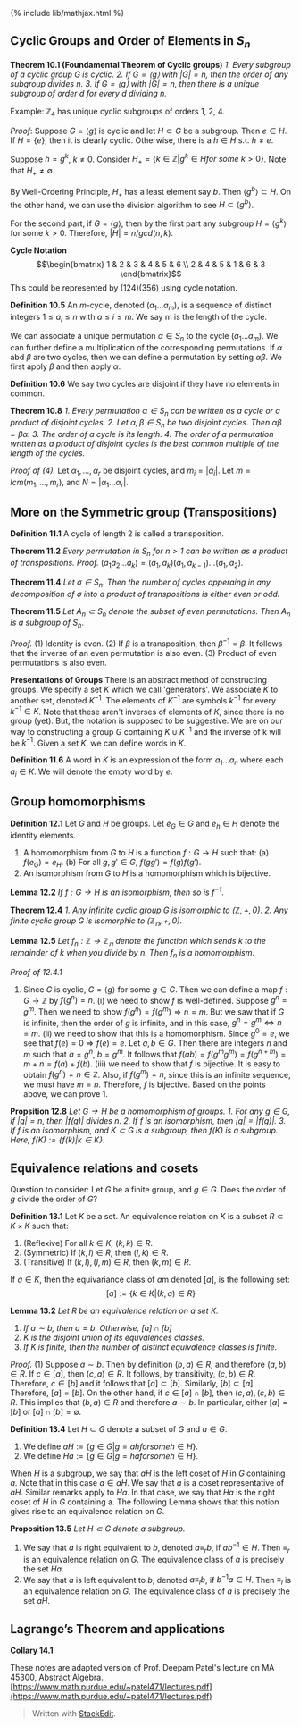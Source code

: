 {% include lib/mathjax.html %}

## Cyclic Groups and Order of Elements in $S_n$
$\textbf{Theorem 10.1 (Foundamental Theorem of Cyclic groups)}$
*1. Every subgroup of a cyclic group G is cyclic.*
*2. If $G=\langle g\rangle$ with $|G|=n$, then the order of any subgroup divides $n$.*
*3. If $G=\langle g\rangle$ with $|G|=n$, then there is a unique subgroup of order $d$ for every $d$ dividing $n$.*

Example: $\mathbb{Z}_4$ has unique cyclic subgroups of orders 1, 2, 4. 

*Proof*: 
Suppose $G=\langle g\rangle$ is cyclic and let $H \subset G$ be a subgroup. 
Then $e\in H$. 
If $H=\{e\}$, then it is clearly cyclic. 
Otherwise, there is a $h\in H$ s.t. $h\neq e$. 

Suppose $h=g^k$, $k\neq 0$. Consider $H_+=\{k\in \mathbb{Z}|g^k\in H for\:some\:k>0\}$. Note that $H_+\neq\emptyset$. 

By Well-Ordering Principle, $H_+$ has a least element say $b$. Then $\langle g^b\rangle \subset H$. 
On the other hand, we can use the division algorithm to see $H \subset \langle g^b\rangle$. 

For the second part, if $G=\langle g\rangle$, then by the first part any subgroup $H=\langle g^k\rangle$ for some $k>0$. Therefore, $|H|=n/gcd(n, k)$. 

$\textbf{Cycle Notation}$
$$\begin{bmatrix}  
1 & 2 & 3 & 4 & 5 & 6 \\  
2 & 4 & 5 & 1 & 6 & 3  
\end{bmatrix}$$
This could be represented by $(124)(356)$ using cycle notation. 

$\textbf{Definition 10.5}$
An $m$-cycle, denoted $(a_1...a_m)$, is a sequence of distinct integers $1\leq a_i \leq n$ with $a\leq i \leq m$. We say m is the length of the cycle. 

We can associate a unique permutation $\alpha \in S_n$ to the cycle $(a_1...a_m)$. We can further define a multiplication of the corresponding permutations. If $\alpha$ abd $\beta$ are two cycles, then we can define a permutation by setting $\alpha\beta$. We first apply $\beta$ and then apply $\alpha$. 

$\textbf{Definition 10.6}$
We say two cycles are disjoint if they have no elements in common. 

$\textbf{Theorem 10.8}$
*1. Every permutation $\alpha \in S_n$ can be written as a cycle or a product of disjoint cycles.*
*2. Let $\alpha,\beta \in S_n$ be two disjoint cycles. Then $\alpha\beta=\beta\alpha$.*
*3. The order of a cycle is its length.*
*4. The order of a permutation written as a product of disjoint cycles is the best common multiple of the length of the cycles.*

*Proof of (4).*
Let $\alpha_1, ..., \alpha_r$ be disjoint cycles, and $m_i=|\alpha_i|$. Let $m=lcm(m_1, ..., m_r)$, and $N=|\alpha_1...\alpha_r|$. 

## More on the Symmetric group (Transpositions)
$\textbf{Definition 11.1}$
A cycle of length 2 is called a transposition. 

$\textbf{Theorem 11.2}$
*Every permutation in $S_n$ for $n>1$ can be written as a product of transpositions.*
*Proof.* 
$(a_1a_2...a_k)=(a_1,a_k)(a_1,a_{k-1})...(a_1,a_2).$

$\textbf{Theorem 11.4}$
*Let $\sigma\in S_n$. Then the number of cycles apperaing in any decomposition of $\sigma$ into a product of transpositions is either even or odd.*

$\textbf{Theorem 11.5}$
*Let $A_n \subset S_n$ denote the subset of even permutations. Then $A_n$ is a subgroup of $S_n$*.

*Proof.*
(1) Identity is even. 
(2) If $\beta$ is a transposition, then $\beta^{-1}=\beta$. 
It follows that the inverse of an even permutation is also even. 
(3) Product of even permutations is also even. 

$\textbf{Presentations of Groups}$
There is an abstract method of constructing groups. We specify a set $K$ which we call 'generators'. We associate $K$ to another set, denoted $K^{-1}$. The elements of $K^{-1}$ are symbols $k^{-1}$ for every $k^{-1}\in K$. Note that these aren't inverses of elements of $K$, since there is no group (yet). But, the notation is supposed to be suggestive. We are on our way to constructing a group $G$ containing $K\cup K^{-1}$ and the inverse of k will be $k^{-1}$. Given a set $K$, we can define words in $K$.

$\textbf{Definition 11.6}$
A word in $K$ is an expression of the form $a_1...a_n$ where each $a_i\in K$. We will denote the empty word by $e$. 

## Group homomorphisms
$\textbf{Definition 12.1}$
Let $G$ and $H$ be groups. Let $e_G \in G$ and $e_h \in H$ denote the identity elements. 
1. A homomorphism from $G$ to $H$ is a function $f:G\rightarrow H$ such that: 
(a) $f(e_G)=e_H$. 
(b) For all $g, g'\in G$, $f(gg')=f(g)f(g')$.
2. An isomorphism from $G$ to $H$ is a homomorphism which is bijective. 

$\textbf{Lemma 12.2}$
*If $f:G\rightarrow H$ is an isomorphism, then so is $f^{-1}$*.

<!--- *Proof.*
First, note that $f_n(0)=0$.
Now, let $r,s\in \mathbb{Z}$. 
Then $f(r+s)$ is the remainder of $r+s$ when you divide by n. 
On the other hand, how do we compute $f(r)+f(s)$. 
1. We write$r=qn+r_1$, and $s=q'n+s_1$. $f(r)=r_1$, and $f(s)=s_1$. 
2. Now, we compute the sum by writing $r_1+s_1=q''n+t$. 

We have to show that $t=f(r+s)$.
To compute $f(r+s)$, we write $r+s=hn+t'$.  
--->
$\textbf{Theorem 12.4}$
*1. Any infinite cyclic group $G$ is isomorphic to $(\mathbb{Z}, +, 0)$*.
*2. Any finite cyclic group $G$ is isomorphic to $(\mathbb{Z_n}, +, 0)$*.

$\textbf{Lemma 12.5}$
*Let $f_n:\mathbb{Z}\rightarrow \mathbb{Z_n}$ denote the function which sends $k$ to the remainder of $k$ when you divide by $n$. Then $f_n$ is a homomorphism*.

*Proof of 12.4.1*
1. Since $G$ is cyclic, $G=\langle g \rangle$ for some $g \in G$. 
Then we can define a map $f:G\rightarrow \mathbb{Z}$ by $f(g^n)=n$.
(i) we need to show $f$ is well-defined. 
Suppose $g^n=g^m$. Then we need to show $f(g^n)=f(g^m)\Rightarrow n=m$.
But we saw that if $G$ is infinite, then the order of $g$ is infinite, and in this case, $g^n=g^m \iff n=m$.
(ii) we need to show that this is a homomorphism. 
Since $g^0=e$, we see that $f(e)=0 \Rightarrow f(e)=e$.
Let $a, b\in G$. Then there are integers $n$ and $m$ such that $a=g^n$, $b=g^m$. It follows that $f(ab)=f(g^mg^m)=f(g^{n+m})=m+n=f(a)+f(b)$. 
(iii) we need to show that $f$ is bijective. It is easy to obtain $f(g^n)=n\in \mathbb{Z}$. Also, if $f(g^m)=n$, since this is an infinite sequence, we must have $m=n$. Therefore, $f$ is bijective. 
Based on the points above, we can prove 1. 

$\textbf{Propsition 12.8}$
*Let $G\rightarrow H$ be a homomorphism of groups.*
*1. For any $g\in G$, if $|g|=n$, then $|f(g)|$ divides $n$.*
*2. If $f$ is an isomorphism, then $|g|=|f(g)|.$*
*3. If $f$ is an isomorphism, and $K\subset G$ is a subgroup, then $f(K)$ is a subgroup. Here, $f(K):=\{f(k)|k\in K\}$.*

## Equivalence relations and cosets
Question to consider: 
Let $G$ be a finite group, and $g\in G$. Does the order of $g$ divide the order of $G$? 

$\textbf{Definition 13.1}$
Let $K$ be a set. An equivalence relation on $K$ is a subset $R\subset K\times K$ such that: 

1. (Reflexive) For all $k\in K$, $(k,k)\in R$.
2. (Symmetric) If $(k,l)\in R$, then $(l,k) \in R$.
3. (Transitive) If $(k,l), (l,m)\in R$, then $(k,m)\in R$.

If $a \in K$, then the equivariance class of $a$m denoted $[a]$, is the following set: 
$$[a]:=\{k\in K|(k,a)\in R\}$$

$\textbf{Lemma 13.2}$
*Let $R$ be an equivalence relation on a set $K$.*
1. *If $a \sim b$, then $a=b$. Otherwise, $[a]\cap [b]$*
2. *$K$ is the disjoint union of its equvalences classes.*
3. *If $K$ is finite, then the number of distinct equivalence classes is finite.*

*Proof.*
(1) 
Suppose $a\sim b$. Then by definition $(b,a)\in R$, and therefore $(a,b)\in R$. 
If $c\in [a]$, then $(c,a)\in R$. It follows, by transitivity, $(c,b)\in R$. Therefore, $c\in [b]$ and it follows that $[a]\subset [b]$.
Similarly, $[b]\subset [a]$. 
Therefore, $[a]=[b]$.
On the other hand, if $c\in [a]\cap [b]$, then $(c,a),(c,b)\in R$. This implies that $(b,a)\in R$ and therefore $a\sim b$. In particular, either $[a]=[b]$ or $[a]\cap [b]=\emptyset$. 

$\textbf{Definition 13.4}$
Let $H\subset G$ denote a subset of $G$ and $a\in G$. 
1. We define $aH:=\{g\in G|g=ah for some h \in H\}$.
2. We define $Ha:=\{g\in G|g=ha for some h \in H\}$.

When $H$ is a subgroup, we say that $aH$ is the left coset of $H$ in $G$ containing $a$. Note that in this case $a\in aH$. We say that $a$ is a coset representative of $aH$. Similar remarks apply to $Ha$. In that case, we say that $Ha$ is the right coset of $H$ in $G$ containing a. The following Lemma shows that this notion gives rise to an equivalence relation on $G$. 

$\textbf{Proposition 13.5}$
*Let $H\subset G$ denote a subgroup.*
1. We say that $a$ is right equivalent to $b$, denoted $a\equiv_r b$, if $ab^{-1}\in H$. Then $\equiv_r$ is an equivalence relation on $G$. The equivalence class of $a$ is precisely the set $Ha$. 
2. We say that $a$ is left equivalent to $b$, denoted $a\equiv_l b$, if $b^{-1}a\in H$. Then $\equiv_l$ is an equivalence relation on $G$. The equivalence class of $a$ is precisely the set $aH$. 

## Lagrange’s Theorem and applications
$\textbf{Collary 14.1}$





These notes are adapted version of Prof. Deepam Patel's lecture on MA 45300, Abstract Algebra. 
[https://www.math.purdue.edu/~patel471/lectures.pdf](https://www.math.purdue.edu/~patel471/lectures.pdf)
> Written with [StackEdit](https://stackedit.io/).
